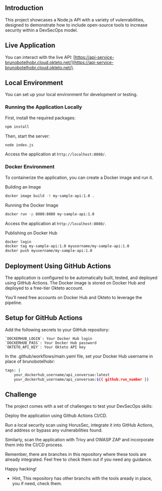 ## Introduction

This project showcases a Node.js API with a variety of vulenrabilities, designed to demonstrate how to include open-source tools to increase security within a DevSecOps model.

## Live Application

You can interact with the live API: [https://api-service-brunobotelhobr.cloud.okteto.net/](https://api-service-brunobotelhobr.cloud.okteto.net/).

## Local Environment

You can set up your local environment for development or testing.

### Running the Application Locally

First, install the required packages:
```sh
npm install 
```

Then, start the server:
```sh
node index.js
```

Access the application at `http://localhost:8080/`.

### Docker Environment
To containerize the application, you can create a Docker image and run it.

Building an Image
```sh
docker image build -t my-sample-api:1.0 .
```

Running the Docker Image
```sh
docker run -p 8080:8080 my-sample-api:1.0
```

Access the application at `http://localhost:8080/`.

Publishing on Docker Hub
```sh
docker login
docker tag my-sample-api:1.0 myusername/my-sample-api:1.0
docker push myusername/my-sample-api:1.0
```

## Deployment Using GitHub Actions
The application is configured to be automatically built, tested, and deployed using GitHub Actions. The Docker image is stored on Docker Hub and deployed to a free-tier Okteto account.

You'll need free accounts on Docker Hub and Okteto to leverage the pipeline.

## Setup for GitHub Actions
Add the following secrets to your GitHub repository:

    `DOCKERHUB_LOGIN`: Your Docker Hub login
    `DOCKERHUB_PASS`: Your Docker Hub password
    `OKTETO_API_KEY`: Your Okteto API key

In the .github/workflows/main.yaml file, set your Docker Hub username in place of brunobotelhobr:

```sh
tags: |
    your_dockerhub_username/api_conversao:latest
    your_dockerhub_username/api_conversao:${{ github.run_number }}
```

## Challenge
The project comes with a set of challenges to test your DevSecOps skills:

Deploy the application using Github Actions CI/CD.

Run a local security scan using HorusSec, integrate it into GitHub Actions, and address or bypass any vulnerabilities found.

Similarly, scan the application with Trivy and OWASP ZAP and incorporate them into the CI/CD process.

Remember, there are branches in this repository where these tools are already integrated. Feel free to check them out if you need any guidance.

Happy hacking!

* Hint, This repository has other branchs with the tools aready in place, you if need, check them.

